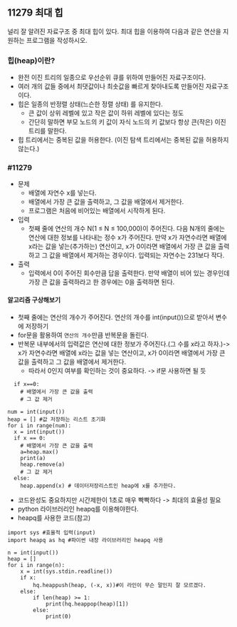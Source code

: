 ## 11279 최대 힙
널리 잘 알려진 자료구조 중 최대 힙이 있다. 최대 힙을 이용하여 다음과 같은 연산을 지원하는 프로그램을 작성하시오.

### 힙(heap)이란?
  - 완전 이진 트리의 일종으로 우선순위 큐를 위하여 만들어진 자료구조이다.
  - 여러 개의 값들 중에서 최댓값이나 최솟값을 빠르게 찾아내도록 만들어진 자료구조이다.
  - 힙은 일종의 반정렬 상태(느슨한 정렬 상태) 를 유지한다.
    - 큰 값이 상위 레벨에 있고 작은 값이 하위 레벨에 있다는 정도
    - 간단히 말하면 부모 노드의 키 값이 자식 노드의 키 값보다 항상 큰(작은) 이진 트리를 말한다.
- 힙 트리에서는 중복된 값을 허용한다. (이진 탐색 트리에서는 중복된 값을 허용하지 않는다.)

### #11279
- 문제
  - 배열에 자연수 x를 넣는다.
  - 배열에서 가장 큰 값을 출력하고, 그 값을 배열에서 제거한다.
  - 프로그램은 처음에 비어있는 배열에서 시작하게 된다.
- 입력
  - 첫째 줄에 연산의 개수 N(1 ≤ N ≤ 100,000)이 주어진다. 다음 N개의 줄에는 연산에 대한 정보를 나타내는 정수 x가 주어진다. 만약 x가 자연수라면 배열에 x라는 값을 넣는(추가하는) 연산이고, x가 0이라면 배열에서 가장 큰 값을 출력하고 그 값을 배열에서 제거하는 경우이다. 입력되는 자연수는 231보다 작다.
- 출력
  - 입력에서 0이 주어진 회수만큼 답을 출력한다. 만약 배열이 비어 있는 경우인데 가장 큰 값을 출력하라고 한 경우에는 0을 출력하면 된다.

#### 알고리즘 구상해보기
- 첫째 줄에는 연산의 개수가 주어진다. 연산의 개수를 int(input())으로 받아서 변수에 저장하기
- for문을 활용하여 `연산의 개수`만큼 반복문을 돌린다.
- 반복문 내부에서의 입력값은 연산에 대한 정보가 주어진다.(그 수를 x라고 하자.)-> x가 자연수라면 배열에 x라는 값을 넣는 연산이고, x가 0이라면 배열에서 가장 큰 값을 출력하고 그 값을 배열에서 제거한다.
  - 따라서 0인지 여부를 확인하는 것이 중요하다. -> if문 사용하면 될 듯
  
```
  if x==0:
    # 배열에서 가장 큰 값을 출력
    # 그 값 제거
```

```
num = int(input())
heap = [] #값 저장하는 리스트 초기화
for i in range(num):
  x = int(input())
  if x == 0:
    # 배열에서 가장 큰 값을 출력
    a=heap.max()
    print(a)
    heap.remove(a)
    # 그 값 제거
  else:
    heap.append(x) # 데이터저장리스트인 heap에 x를 추가한다.
```
- 코드완성도 중요하지만 시간제한이 1초로 매우 빡빡하다 -> 최대의 효율성 필요
- python 라이브러리인 heapq를 이용해야한다.
- heapq를 사용한 코드(참고)

```
import sys #효율적 입력(input)
import heapq as hq #파이썬 내장 라이브러리인 heapq 사용

n = int(input())
heap = []
for i in range(n):
    x = int(sys.stdin.readline())
    if x:
        hq.heappush(heap, (-x, x))#이 라인이 무슨 말인지 잘 모르겠다.
    else:
        if len(heap) >= 1:
            print(hq.heappop(heap)[1])
        else:
            print(0)
```
